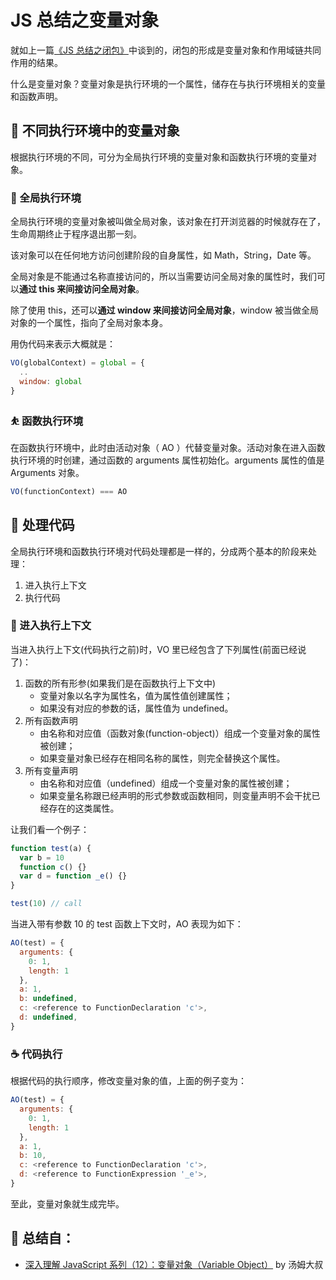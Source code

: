 # JS 总结之变量对象

就如上一篇[《JS 总结之闭包》](https://github.com/KaronAmI/blog/issues/26)中谈到的，闭包的形成是变量对象和作用域链共同作用的结果。

什么是变量对象？变量对象是执行环境的一个属性，储存在与执行环境相关的变量和函数声明。

## 🥇 不同执行环境中的变量对象

根据执行环境的不同，可分为全局执行环境的变量对象和函数执行环境的变量对象。

### 🤺 全局执行环境

全局执行环境的变量对象被叫做全局对象，该对象在打开浏览器的时候就存在了，生命周期终止于程序退出那一刻。

该对象可以在任何地方访问创建阶段的自身属性，如 Math，String，Date 等。

全局对象是不能通过名称直接访问的，所以当需要访问全局对象的属性时，我们可以**通过 this 来间接访问全局对象**。

除了使用 this，还可以**通过 window 来间接访问全局对象**，window 被当做全局对象的一个属性，指向了全局对象本身。

用伪代码来表示大概就是：

```js
VO(globalContext) = global = {
  ..
  window: global
}
```

### ⛹ 函数执行环境

在函数执行环境中，此时由活动对象（ AO ）代替变量对象。活动对象在进入函数执行环境的时创建，通过函数的 arguments 属性初始化。arguments 属性的值是 Arguments 对象。

```js
VO(functionContext) === AO
```

## 🥈 处理代码

全局执行环境和函数执行环境对代码处理都是一样的，分成两个基本的阶段来处理：

1. 进入执行上下文
2. 执行代码

### 🍼 进入执行上下文

当进入执行上下文(代码执行之前)时，VO 里已经包含了下列属性(前面已经说了)：

1. 函数的所有形参(如果我们是在函数执行上下文中)
   - 变量对象以名字为属性名，值为属性值创建属性；
   - 如果没有对应的参数的话，属性值为 undefined。
2. 所有函数声明
   - 由名称和对应值（函数对象(function-object)）组成一个变量对象的属性被创建；
   - 如果变量对象已经存在相同名称的属性，则完全替换这个属性。
3. 所有变量声明
   - 由名称和对应值（undefined）组成一个变量对象的属性被创建；
   - 如果变量名称跟已经声明的形式参数或函数相同，则变量声明不会干扰已经存在的这类属性。

让我们看一个例子：

```js
function test(a) {
  var b = 10
  function c() {}
  var d = function _e() {}
}

test(10) // call
```

当进入带有参数 10 的 test 函数上下文时，AO 表现为如下：

```js
AO(test) = {
  arguments: {
    0: 1,
    length: 1
  },
  a: 1,
  b: undefined,
  c: <reference to FunctionDeclaration 'c'>,
  d: undefined,
}
```

### ☕️ 代码执行

根据代码的执行顺序，修改变量对象的值，上面的例子变为：

```js
AO(test) = {
  arguments: {
    0: 1,
    length: 1
  },
  a: 1,
  b: 10,
  c: <reference to FunctionDeclaration 'c'>,
  d: <reference to FunctionExpression '_e'>,
}
```

至此，变量对象就生成完毕。

## 🚀 总结自：

- [深入理解 JavaScript 系列（12）：变量对象（Variable Object）](http://www.cnblogs.com/TomXu/archive/2012/01/16/2309728.html) by 汤姆大叔
